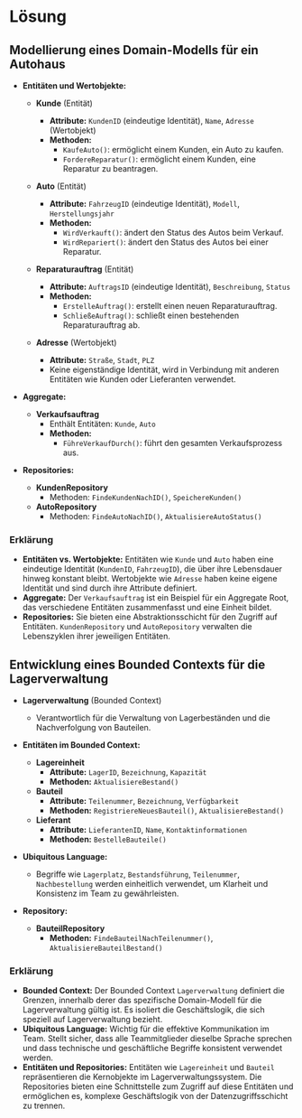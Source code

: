 # Lösung

## Modellierung eines Domain-Modells für ein Autohaus
- **Entitäten und Wertobjekte:**
  - **Kunde** (Entität)
    - **Attribute:** `KundenID` (eindeutige Identität), `Name`, `Adresse` (Wertobjekt)
    - **Methoden:** 
      - `KaufeAuto()`: ermöglicht einem Kunden, ein Auto zu kaufen.
      - `FordereReparatur()`: ermöglicht einem Kunden, eine Reparatur zu beantragen.
  
  - **Auto** (Entität)
    - **Attribute:** `FahrzeugID` (eindeutige Identität), `Modell`, `Herstellungsjahr`
    - **Methoden:**
      - `WirdVerkauft()`: ändert den Status des Autos beim Verkauf.
      - `WirdRepariert()`: ändert den Status des Autos bei einer Reparatur.

  - **Reparaturauftrag** (Entität)
    - **Attribute:** `AuftragsID` (eindeutige Identität), `Beschreibung`, `Status`
    - **Methoden:**
      - `ErstelleAuftrag()`: erstellt einen neuen Reparaturauftrag.
      - `SchließeAuftrag()`: schließt einen bestehenden Reparaturauftrag ab.

  - **Adresse** (Wertobjekt)
    - **Attribute:** `Straße`, `Stadt`, `PLZ`
    - Keine eigenständige Identität, wird in Verbindung mit anderen Entitäten wie Kunden oder Lieferanten verwendet.

- **Aggregate:**
  - **Verkaufsauftrag**
    - Enthält Entitäten: `Kunde`, `Auto`
    - **Methoden:**
      - `FühreVerkaufDurch()`: führt den gesamten Verkaufsprozess aus.

- **Repositories:**
  - **KundenRepository**
    - Methoden: `FindeKundenNachID()`, `SpeichereKunden()`
  - **AutoRepository**
    - Methoden: `FindeAutoNachID()`, `AktualisiereAutoStatus()`

### Erklärung
- **Entitäten vs. Wertobjekte:** Entitäten wie `Kunde` und `Auto` haben eine eindeutige Identität (`KundenID`, `FahrzeugID`), die über ihre Lebensdauer hinweg konstant bleibt. Wertobjekte wie `Adresse` haben keine eigene Identität und sind durch ihre Attribute definiert.
- **Aggregate:** Der `Verkaufsauftrag` ist ein Beispiel für ein Aggregate Root, das verschiedene Entitäten zusammenfasst und eine Einheit bildet.
- **Repositories:** Sie bieten eine Abstraktionsschicht für den Zugriff auf Entitäten. `KundenRepository` und `AutoRepository` verwalten die Lebenszyklen ihrer jeweiligen Entitäten.

## Entwicklung eines Bounded Contexts für die Lagerverwaltung
- **Lagerverwaltung** (Bounded Context)
  - Verantwortlich für die Verwaltung von Lagerbeständen und die Nachverfolgung von Bauteilen.

- **Entitäten im Bounded Context:**
  - **Lagereinheit**
    - **Attribute:** `LagerID`, `Bezeichnung`, `Kapazität`
    - **Methoden:** `AktualisiereBestand()`
  - **Bauteil**
    - **Attribute:** `Teilenummer`, `Bezeichnung`, `Verfügbarkeit`
    - **Methoden:** `RegistriereNeuesBauteil()`, `AktualisiereBestand()`
  - **Lieferant**
    - **Attribute:** `LieferantenID`, `Name`, `Kontaktinformationen`
    - **Methoden:** `BestelleBauteile()`

- **Ubiquitous Language:**
  - Begriffe wie `Lagerplatz`, `Bestandsführung`, `Teilenummer`, `Nachbestellung` werden einheitlich verwendet, um Klarheit und Konsistenz im Team zu gewährleisten.

- **Repository:**
  - **BauteilRepository**
    - **Methoden:** `FindeBauteilNachTeilenummer()`, `AktualisiereBauteilBestand()`

### Erklärung
- **Bounded Context:** Der Bounded Context `Lagerverwaltung` definiert die Grenzen, innerhalb derer das spezifische Domain-Modell für die Lagerverwaltung gültig ist. Es isoliert die Geschäftslogik, die sich speziell auf Lagerverwaltung bezieht.
- **Ubiquitous Language:** Wichtig für die effektive Kommunikation im Team. Stellt sicher, dass alle Teammitglieder dieselbe Sprache sprechen und dass technische und geschäftliche Begriffe konsistent verwendet werden.
- **Entitäten und Repositories:** Entitäten wie `Lagereinheit` und `Bauteil` repräsentieren die Kernobjekte im Lagerverwaltungssystem. Die Repositories bieten eine Schnittstelle zum Zugriff auf diese Entitäten und ermöglichen es, komplexe Geschäftslogik von der Datenzugriffsschicht zu trennen.
